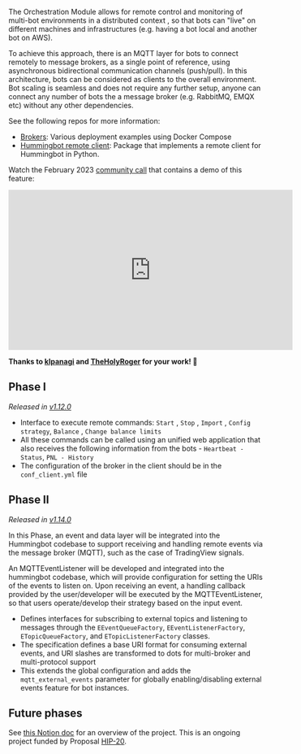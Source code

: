 The Orchestration Module allows for remote control and monitoring of multi-bot environments in a distributed context , so that bots can "live" on different machines and infrastructures (e.g. having a bot local and another bot on AWS).

To achieve this approach, there is an MQTT layer for bots to connect remotely to message brokers, as a single point of reference, using asynchronous bidirectional communication channels (push/pull). In this architecture, bots can be considered as clients to the overall environment. Bot scaling is seamless and does not require any further setup, anyone can connect any number of bots the a message broker (e.g. RabbitMQ, EMQX etc) without any other dependencies.

See the following repos for more information:

* [Brokers](https://github.com/hummingbot/brokers): Various deployment examples using Docker Compose
* [Hummingbot remote client](https://github.com/hummingbot/hbot-remote-client-py): Package that implements a remote client for Hummingbot in Python.

Watch the February 2023 [community call](/#community-calls) that contains a demo of this feature:

<iframe width="560" height="315" src="https://www.youtube.com/embed/O64Br_gMPhM" title="Bot Orchestration" frameborder="0" allow="accelerometer; autoplay; clipboard-write; encrypted-media; gyroscope; picture-in-picture; web-share" allowfullscreen></iframe>

**Thanks to [klpanagi](https://github.com/klpanagi) and [TheHolyRoger](https://github.com/TheHolyRoger) for your work! 🙏**

## Phase I

*Released in [v1.12.0](/release-notes/1.12.0/)*

- Interface to execute remote commands: `Start` , `Stop` , `Import` , `Config strategy`, `Balance` , `Change balance limits`
- All these commands can be called using an unified web application that also receives the following information from the bots - `Heartbeat - Status`, `PNL - History`
- The configuration of the broker in the client should be in the `conf_client.yml` file

## Phase II

*Released in [v1.14.0](/release-notes/1.14.0/)*

In this Phase, an event and data layer will be integrated into the Hummingbot codebase to support receiving and handling remote events via the message broker (MQTT), such as the case of TradingView signals.

An MQTTEventListener will be developed and integrated into the hummingbot codebase, which will provide configuration for setting the URIs of the events to listen on. Upon receiving an event, a handling callback provided by the user/developer will be executed by the MQTTEventListener, so that users operate/develop their strategy based on the input event.

- Defines interfaces for subscribing to external topics and listening to messages through the `EEventQueueFactory`, `EEventListenerFactory`, `ETopicQueueFactory`, and `ETopicListenerFactory` classes. 
- The specification defines a base URI format for consuming external events, and URI slashes are transformed to dots for multi-broker and multi-protocol support
- This extends the global configuration and adds the `mqtt_external_events` parameter for globally enabling/disabling external events feature for bot instances.

## Future phases

See [this Notion doc](https://www.notion.so/hummingbot-foundation/Bot-Orchestration-fcac18bd90d74b0ebca9b260617522f0) for an overview of the project. This is an ongoing project funded by Proposal [HIP-20](https://snapshot.org/#/hbot-ip.eth/proposal/0x23e5e5ec459daea8bcb2228b2e18bc081d4b12cb5067d7a9f9efe157cc05ce16).
